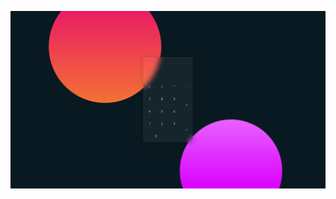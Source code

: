 ![Preview](https://raw.githubusercontent.com/FJrodafo/University/main/Languages/HTML-CSS-JS/Calculator/Glassmorphism/Assets/Preview.png)